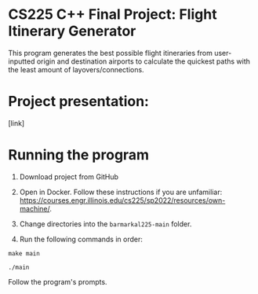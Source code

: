 # CS225 C++ Final Project: Flight Itinerary Generator
This program generates the best possible flight itineraries from user-inputted origin and destination airports to calculate the quickest paths with the least amount of layovers/connections.

# Project presentation:
[link]

# Running the program

1. Download project from GitHub

2. Open in Docker. Follow these instructions if you are unfamiliar: https://courses.engr.illinois.edu/cs225/sp2022/resources/own-machine/.

3. Change directories into the `barmarkal225-main` folder.

4. Run the following commands in order:

  `make main`
  
  `./main`
  
   Follow the program's prompts.
